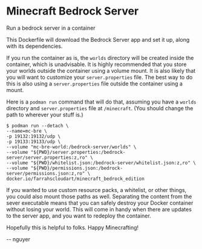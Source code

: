 # Minecraft Bedrock Server

Run a bedrock server in a container

This Dockerfile will download the Bedrock Server app and set it up, along with its dependencies.

If you run the container as is, the `worlds` directory will be created inside the container, which is unadvisable. It is highly recommended that you store your worlds outside the container using a volume mount. It is also likely that you will want to customize your `server.properties` file. The best way to do this is also using a `server.properties` file outside the container using a mount.

Here is a `podman run` command that will do that, assuming you have a `worlds` directory and `server.properties` file at `/minecraft`. (You should change the path to wherever your stuff is.)

    $ podman run --detach \
	--name=mc-bre \
	-p 19132:19132/udp \
	-p 19133:19133/udp \
	--volume "mc-bre-world:/bedrock-server/worlds" \
	--volume "${PWD}/server.properties:/bedrock-server/server.properties:z,ro" \
	--volume "${PWD}/whitelist.json:/bedrock-server/whitelist.json:z,ro" \
	--volume "${PWD}/permissions.json:/bedrock-server/permissions.json:z,ro" \
	docker.io/farrahscloudart/minecraft_bedrock_edition

If you wanted to use custom resource packs, a whitelist, or other things, you could also mount those paths as well. Separating the content from the sever executable means that you can safely destroy your Docker container without losing your world. This will come in handy when there are updates to the server app, and you want to redeploy the container.

Hopefully this is helpful to folks. Happy Minecrafting!

 -- nguyer

